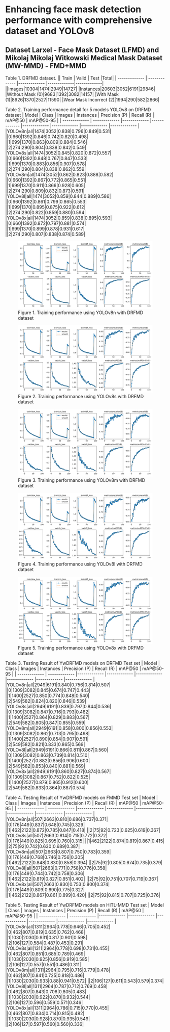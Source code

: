# Enhancing face mask detection performance with comprehensive dataset and YOLOv8
## Dataset Larxel - Face Mask Dataset (LFMD) and Mikolaj Mikolaj Witkowski Medical Mask Dataset (MW-MMD) - FMD+MMD
Table 1. DRFMD dataset.
|| Train | Valid | Test |Total|
| ------------- | ------------- |------------- |-------------|-------------|
||Images|10304|1474|2949|14727|
|Instances|20603|3052|6191|29846|
|Without Mask (0)|9683|1392|3082|14157|
|With Mask (1)|8926|1370|2527|11590|
|Wear Mask Incorrect (2)|1994|290|582|2866|

Table 2. Training performance detail for 5 models YOLOv8 on DRFMD dataset
| Model  | Class | Images | Instances | Precision (P) | Recall (R) | mAP@50	| mAP@50-95 |
| ------------- | ------------- |------------- |------------- |------------- |------------- |------------- |------------- |
|YOLOv8n|all|1474|3052|0.838|0.796|0.849|0.531|
||0|660|1392|0.846|0.742|0.820|0.498|
||1|699|1370|0.863|0.809|0.884|0.546|
||2|274|290|0.804|0.838|0.842|0.549|
|YOLOv8s|all|1474|3052|0.845|0.820|0.872|0.557|
||0|660|1392|0.848|0.767|0.847|0.533|
||1|699|1370|0.883|0.856|0.907|0.578|
||2|274|290|0.804|0.838|0.862|0.559|
|YOLOv8m|all|1474|3052|0.862|0.823|0.888|0.582|
||0|660|1392|0.867|0.772|0.865|0.551|
||1|699|1370|0.911|0.866|0.928|0.605|
||2|274|290|0.809|0.832|0.873|0.591|
|YOLOv8l|all|1474|3052|0.859|0.844|0.889|0.586|
||0|660|1392|0.861|0.799|0.865|0.553|
||1|699|1370|0.895|0.875|0.922|0.612|
||2|274|290|0.822|0.859|0.880|0.594|
|YOLOv8x|all|1474|3052|0.859|0.838|0.895|0.593|
||0|660|1392|0.872|0.797|0.881|0.574|
||1|699|1370|0.899|0.878|0.931|0.617|
||2|274|290|0.807|0.838|0.874|0.589|


<figure>
  <img src="images/yolov8n_drfmd_100_16_640.png" alt="">
  <figcaption>Figure 1. Training performance using YOLOv8n with DRFMD dataset</figcaption>
</figure>

<figure>
  <img src="images/yolov8s_drfmd_100_16_640.png" alt="">
  <figcaption>Figure 2. Training performance using YOLOv8s with DRFMD dataset</figcaption>
</figure>

<figure>
  <img src="images/yolov8m_drfmd_100_16_640.png" alt="">
  <figcaption>Figure 3. Training performance using YOLOv8m with DRFMD dataset</figcaption>
</figure>

<figure>
  <img src="images/yolov8l_drfmd_100_16_640.png" alt="">
  <figcaption>Figure 4. Training performance using YOLOv8l with DRFMD dataset</figcaption>
</figure>

<figure>
  <img src="images/yolov8x_drfmd_100_16_640.png" alt="">
  <figcaption>Figure 5. Training performance using YOLOv8x with DRFMD dataset</figcaption>
</figure>


Table 3.  Testing Result of YwDRFMD models on DRFMD Test set 
| Model  | Class | Images | Instances | Precision (P) | Recall (R) | mAP@50	| mAP@50-95 |
| ------------- | ------------- |------------- |------------- |------------- |------------- |------------- |------------- |
|YOLOv8n|all|2949|6191|0.840|0.756|0.814|0.507|
||0|1309|3082|0.845|0.674|0.747|0.443|
||1|1400|2527|0.850|0.774|0.848|0.540|
||2|549|582|0.824|0.820|0.846|0.539|
|YOLOv8s|all|2949|6191|0.839|0.797|0.844|0.536|
||0|1309|3082|0.847|0.716|0.793|0.482|
||1|1400|2527|0.864|0.829|0.883|0.567|
||2|549|582|0.805|0.847|0.855|0.559|
|YOLOv8m|all|2949|6191|0.858|0.800|0.856|0.553|
||0|1309|3082|0.862|0.713|0.795|0.498|
||1|1400|2527|0.890|0.854|0.907|0.591|
||2|549|582|0.821|0.833|0.865|0.569|
|YOLOv8l|all|2949|6191|0.866|0.811|0.867|0.560|
||0|1309|3082|0.863|0.739|0.814|0.510|
||1|1400|2527|0.882|0.856|0.906|0.600|
||2|549|582|0.853|0.840|0.881|0.569|
|YOLOv8x|all|2949|6191|0.860|0.827|0.874|0.567|
||0|1309|3082|0.867|0.752|0.822|0.525|
||1|1400|2527|0.879|0.865|0.912|0.600|
||2|549|582|0.833|0.864|0.887|0.574|

Table 4.  Testing Result of YwDRFMD models on FMMD Test set 
| Model  | Class | Images | Instances | Precision (P) | Recall (R) | mAP@50	| mAP@50-95 |
| ------------- | ------------- |------------- |------------- |------------- |------------- |------------- |------------- |
|YOLOv8n|all|507|2663|0.810|0.686|0.737|0.371|
||0|176|449|0.837|0.648|0.745|0.329|
||1|462|2122|0.872|0.785|0.847|0.418|
||2|75|92|0.723|0.625|0.619|0.367|
|YOLOv8s|all|507|2663|0.814|0.715|0.772|0.372|
||0|176|449|0.825|0.695|0.760|0.315|
||1|462|2122|0.874|0.819|0.867|0.415|
||2|75|92|0.742|0.630|0.689|0.387|
|YOLOv8m|all|507|2663|0.807|0.750|0.783|0.359|
||0|176|449|0.768|0.746|0.756|0.305|
||1|462|2122|0.848|0.830|0.858|0.394|
||2|75|92|0.805|0.674|0.735|0.379|
|YOLOv8l|all|507|2663|0.771|0.758|0.776|0.358|
||0|176|449|0.744|0.742|0.758|0.306|
||1|462|2122|0.819|0.827|0.851|0.402|
||2|75|92|0.751|0.707|0.719|0.367|
|YOLOv8x|all|507|2663|0.830|0.753|0.800|0.374|
||0|176|449|0.809|0.690|0.775|0.327|
||1|462|2122|0.867|0.861|0.899|0.420|
||2|75|92|0.815|0.707|0.725|0.376|

Table 5.  Testing Result of YwDRFMD models on HITL-MMD Test set 
| Model  | Class | Images | Instances | Precision (P) | Recall (R) | mAP@50	| mAP@50-95 |
| ------------- | ------------- |------------- |------------- |------------- |------------- |------------- |------------- |
|YOLOv8n|all|1311|2964|0.778|0.646|0.705|0.452|
||0|462|807|0.819|0.635|0.762|0.468|
||1|1030|2030|0.931|0.817|0.901|0.598|
||2|106|127|0.584|0.487|0.453|0.291|
|YOLOv8s|all|1311|2964|0.778|0.698|0.731|0.455|
||0|462|807|0.851|0.685|0.789|0.469|
||1|1030|2030|0.925|0.856|0.919|0.585|
||2|106|127|0.557|0.551|0.486|0.311|
|YOLOv8m|all|1311|2964|0.795|0.716|0.779|0.478|
||0|462|807|0.841|0.725|0.818|0.486|
||1|1030|2030|0.933|0.88|0.941|0.572|
||2|106|127|0.611|0.543|0.579|0.374|
|YOLOv8l|all|1311|2964|0.787|0.712|0.769|0.458|
||0|462|807|0.843|0.706|0.805|0.483|
||1|1030|2030|0.922|0.870|0.932|0.544|
||2|106|127|0.596|0.559|0.571|0.346|
|YOLOv8x|all|1311|2964|0.786|0.715|0.770|0.455|
||0|462|807|0.834|0.714|0.815|0.482|
||1|1030|2030|0.928|0.870|0.935|0.549|
||2|106|127|0.597|0.560|0.560|0.336|
